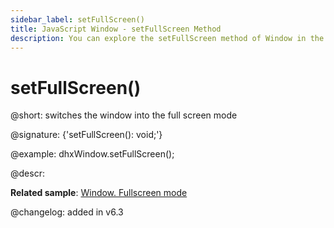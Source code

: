```yaml
---
sidebar_label: setFullScreen()
title: JavaScript Window - setFullScreen Method 
description: You can explore the setFullScreen method of Window in the documentation of the DHTMLX JavaScript UI library. Browse developer guides and API reference, try out code examples and live demos, and download a free 30-day evaluation version of DHTMLX Suite.
---
```


# setFullScreen()

@short: switches the window into the full screen mode

@signature: {'setFullScreen(): void;'}

@example:
dhxWindow.setFullScreen();

@descr:

**Related sample**: [Window. Fullscreen mode](https://snippet.dhtmlx.com/aftti5fy)

@changelog:
added in v6.3

[comment]: # (@related:window/usage.md#fullscreen-mode)
